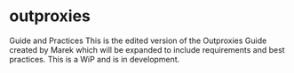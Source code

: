 # outproxies
Guide and Practices
This is the edited version of the Outproxies Guide created by Marek which will be expanded to include requirements and best practices.
This is a WiP and is in development. 
